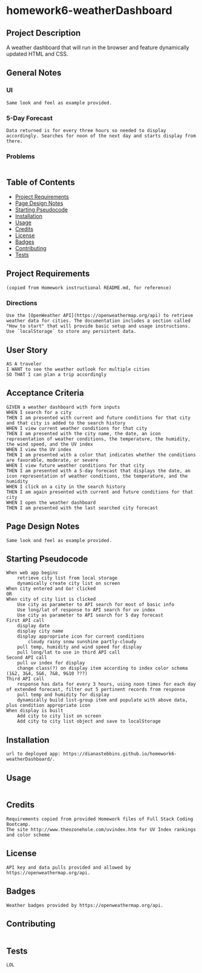 # homework6-weatherDashboard

## Project Description
A weather dashboard that will run in the browser and feature dynamically updated HTML and CSS.

## General Notes
### UI
```
Same look and feel as example provided.
```
### 5-Day Forecast
```
Data returned is for every three hours so needed to display accordingly. Searches for noon of the next day and starts display from there.
```
### Problems
```
```

## Table of Contents
* [Project Requirements](#project-requirements)
* [Page Design Notes](#page-design-notes)
* [Starting Pseudocode](#starting-pseudocode)
* [Installation](#installation)
* [Usage](#usage)
* [Credits](#credits)
* [License](#license)
* [Badges](#badges)
* [Contributing](#contributing)
* [Tests](#tests)

## Project Requirements 
    (copied from Homework instructional README.md, for reference)

### Directions
```
Use the [OpenWeather API](https://openweathermap.org/api) to retrieve weather data for cities. The documentation includes a section called "How to start" that will provide basic setup and usage instructions. Use `localStorage` to store any persistent data.
```

## User Story
```
AS A traveler
I WANT to see the weather outlook for multiple cities
SO THAT I can plan a trip accordingly
```

## Acceptance Criteria
```
GIVEN a weather dashboard with form inputs
WHEN I search for a city
THEN I am presented with current and future conditions for that city and that city is added to the search history
WHEN I view current weather conditions for that city
THEN I am presented with the city name, the date, an icon representation of weather conditions, the temperature, the humidity, the wind speed, and the UV index
WHEN I view the UV index
THEN I am presented with a color that indicates whether the conditions are favorable, moderate, or severe
WHEN I view future weather conditions for that city
THEN I am presented with a 5-day forecast that displays the date, an icon representation of weather conditions, the temperature, and the humidity
WHEN I click on a city in the search history
THEN I am again presented with current and future conditions for that city
WHEN I open the weather dashboard
THEN I am presented with the last searched city forecast
```

## Page Design Notes
```
Same look and feel as example provided.
```

## Starting Pseudocode
```
When web app begins
    retrieve city list from local storage
    dynamically create city list on screen
When city entered and Go! clicked
OR
When city of city list is clicked
    Use city as parameter to API search for most of basic info
    Use long/lat of response to API search for uv index
    Use city as parameter to API search for 5 day forecast
First API call
    display date
    display city name
    display appropriate icon for current conditions
        cloudy rainy snow sunshine partly-cloudy
    pull temp, humidity and wind speed for display
    pull long/lat to use in third API call
Second API call
    pull uv index for display
    change class(?) on display item according to index color schema (1&2, 3&4, 5&6, 7&8, 9&10 ???)
Third API call
    response has data for every 3 hours, using noon times for each day of extended forecast, filter out 5 pertinent records from response
    pull temp and humidity for display
    dynamically build list-group item and populate with above data, plus condition appropriate icon
When display is built
    Add city to city list on screen
    Add city to city list object and save to localStorage  
```

## Installation
```
url to deployed app: https://dianastebbins.github.io/homework6-weatherDashboard/.
```

## Usage
```
```

## Credits
```
Requirements copied from provided Homework files of Full Stack Coding Bootcamp.
The site http://www.theozonehole.com/uvindex.htm for UV Index rankings and color scheme
```

## License
```
API key and data pulls provided and allowed by https://openweathermap.org/api.
```

## Badges
```
Weather badges provided by https://openweathermap.org/api.
```

## Contributing
```
```

## Tests
```
LOL
```
